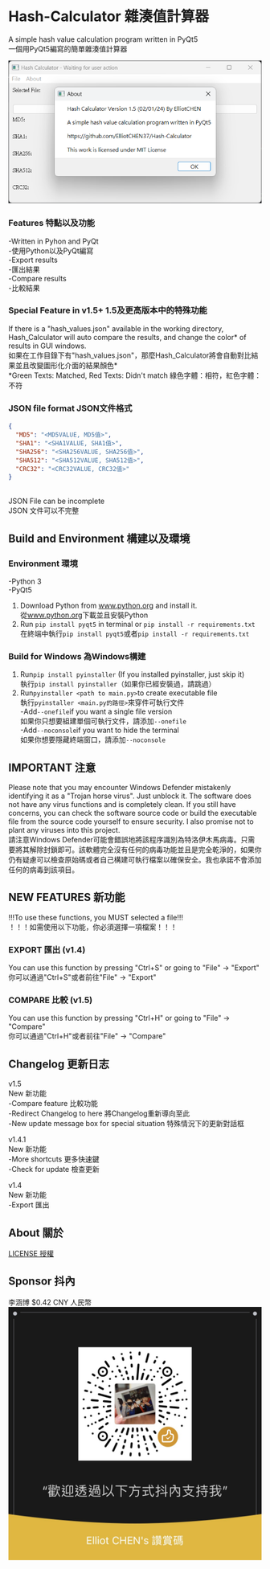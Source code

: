 # Hash-Calculator 雜湊值計算器
A simple hash value calculation program written in PyQt5<br>
一個用PyQt5編寫的簡單雜湊值計算器

![Hash Calculator](Hash_Calculator_v1.5.png)

### Features 特點以及功能
-Written in Pyhon and PyQt<br>
-使用Python以及PyQt編寫<br>
-Export results<br>
-匯出結果<br>
-Compare results<br>
-比較結果<br>

### Special Feature in v1.5+ 1.5及更高版本中的特殊功能
If there is a "hash_values.json" available in the working directory, Hash_Calculator will auto compare the results, and change the color* of results in GUI windows.<br>
如果在工作目錄下有"hash_values.json"，那麼Hash_Calculator將會自動對比結果並且改變圖形化介面的結果顏色*<br>
*Green Texts: Matched, Red Texts: Didn't match 綠色字體：相符，紅色字體：不符<br>

### JSON file format JSON文件格式
```JSON
{
  "MD5": "<MD5VALUE, MD5值>",
  "SHA1": "<SHA1VALUE, SHA1值>",
  "SHA256": "<SHA256VALUE, SHA256值>",
  "SHA512": "<SHA512VALUE, SHA512值>",
  "CRC32": "<CRC32VALUE, CRC32值>"
}

```
<br>
JSON File can be incomplete<br>
JSON 文件可以不完整

## Build and Environment 構建以及環境
### Environment 環境
-Python 3<br>
-PyQt5<br>
1. Download Python from <a href="https://www.python.org">www.python.org</a> and install it.<br>
   從<a href="https://www.python.org">www.python.org</a>下載並且安裝Python
2. Run `pip install pyqt5` in terminal or `pip install -r requirements.txt`<br>
   在終端中執行`pip install pyqt5`或者`pip install -r requirements.txt`

### Build for Windows 為Windows構建
1. Run`pip install pyinstaller` (If you installed pyinstaller, just skip it)<br>
   執行`pip install pyinstaller`（如果你已經安裝過，請跳過）<br>
2. Run`pyinstaller <path to main.py>`to create executable file<br>
   執行`pyinstaller <main.py的路徑>`來穿件可執行文件<br>
-Add`--onefile`if you want a single file version<br>
 如果你只想要組建單個可執行文件，請添加`--onefile`<br>
-Add`--noconsole`if you want to hide the terminal<br>
 如果你想要隱藏終端窗口，請添加`--noconsole`

## IMPORTANT 注意
Please note that you may encounter Windows Defender mistakenly identifying it as a "Trojan horse virus". Just unblock it. The software does not have any virus functions and is completely clean. If you still have concerns, you can check the software source code or build the executable file from the source code yourself to ensure security. I also promise not to plant any viruses into this project.<br>
請注意Windows Defender可能會錯誤地將該程序識別為特洛伊木馬病毒。只需要將其解除封鎖即可。該軟體完全沒有任何的病毒功能並且是完全乾淨的，如果你仍有疑慮可以檢查原始碼或者自己構建可執行檔案以確保安全。我也承諾不會添加任何的病毒到該項目。
## NEW FEATURES 新功能
!!!To use these functions, you MUST selected a file!!!<br>
！！！如需使用以下功能，你必須選擇一項檔案！！！
### EXPORT 匯出 (v1.4)
You can use this function by pressing "Ctrl+S" or going to "File" -> "Export"<br>
你可以通過"Ctrl+S"或者前往"File" -> "Export"

### COMPARE 比較 (v1.5)
You can use this function by pressing "Ctrl+H" or going to "File" -> "Compare"<br>
你可以通過"Ctrl+H"或者前往"File" -> "Compare"

## Changelog 更新日志
v1.5<br>
New 新功能<br>
-Compare feature 比較功能<br>
-Redirect Changelog to here 將Changelog重新導向至此<br>
-New update message box for special situation 特殊情況下的更新對話框

v1.4.1<br>
New 新功能<br>
-More shortcuts 更多快速鍵<br>
-Check for update 檢查更新

v1.4<br>
New 新功能<BR>
-Export 匯出

## About 關於
[LICENSE 授權](LICENSE.txt)

## Sponsor 抖內
李涵博 $0.42 CNY 人民幣
![WeChat 微信](WeChat.JPG)